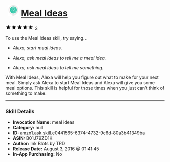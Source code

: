 # &nbsp;<img src="skill_icon" alt="Meal Ideas icon" width="36"> [Meal Ideas](http://alexa.amazon.com/#skills/amzn1.ask.skill.e0441565-6374-4732-9c6d-80a3b41349ba)
![4.3 stars](../../images/ic_star_black_18dp_1x.png)![4.3 stars](../../images/ic_star_black_18dp_1x.png)![4.3 stars](../../images/ic_star_black_18dp_1x.png)![4.3 stars](../../images/ic_star_black_18dp_1x.png)![4.3 stars](../../images/ic_star_half_black_18dp_1x.png) 3

To use the Meal Ideas skill, try saying...

* *Alexa, start meal ideas.*

* *Alexa, ask meal ideas to tell me a meal idea.*

* *Alexa, ask meal ideas to tell me something.*

With Meal Ideas, Alexa will help you figure out what to make for your next meal. Simply ask Alexa to start Meal Ideas and Alexa will give you some meal options. This skill is helpful for those times when you just can't think of something to make.

***

### Skill Details

* **Invocation Name:** meal ideas
* **Category:** null
* **ID:** amzn1.ask.skill.e0441565-6374-4732-9c6d-80a3b41349ba
* **ASIN:** B01J79ZD1K
* **Author:** Ink Blots by TRD
* **Release Date:** August 3, 2016 @ 01:41:45
* **In-App Purchasing:** No
